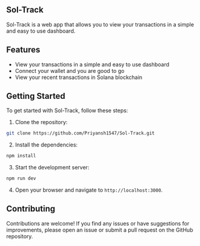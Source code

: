 ## Sol-Track

Sol-Track is a web app that allows you to view your transactions in a simple and easy to use dashboard.

## Features

- View your transactions in a simple and easy to use dashboard
- Connect your wallet and you are good to go
- View your recent transactions in Solana blockchain

## Getting Started

To get started with Sol-Track, follow these steps:

1. Clone the repository:

```bash
git clone https://github.com/Priyansh1547/Sol-Track.git
```

2. Install the dependencies:

```bash
npm install
```

3. Start the development server:

```bash
npm run dev
```

4. Open your browser and navigate to `http://localhost:3000`.

## Contributing

Contributions are welcome! If you find any issues or have suggestions for improvements, please open an issue or submit a pull request on the GitHub repository.
